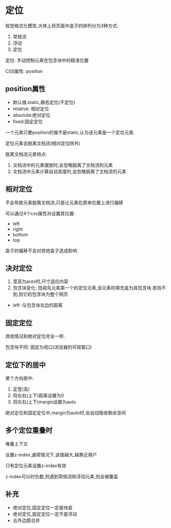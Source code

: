 # 定位

视觉格式化模型,大体上将页面中盒子的排列分为3种方式:

1. 常规流
2. 浮动
3. 定位

定位: 手动控制元素在包含块中的精准位置

CSS属性: position

## position属性

- 默认值:static,静态定位(不定位)
- relative: 相对定位
- absolute:绝对定位
- fixed:固定定位

一个元素只要position的值不是static,认为该元素是一个定位元素.

定位元素会脱离文档流(相对定位除外)

脱离文档流元素特点:

1. 文档流中的元素摆放时,会忽略脱离了文档流的元素
2. 文档流中元素计算自动高度时,会忽略脱离了文档流的元素

## 相对定位

不会导致元素脱离文档流,只是让元素在原来位置上进行偏移

可以通过4个css属性对设置其位置:

- left
- right
- bottom
- top

盒子的偏移不会对其他盒子造成影响

## 决对定位

1. 宽高为auto时,尺寸适应内容
2. 包含块变化: 找祖先元素第一个的定位元素,该元素的填充盒为其包含块.若找不到,则它的包含块为整个网页

- left :与包含块左边的距离

## 固定定位

其他情况和绝对定位完全一样.

包含块不同: 固定为视口(浏览器的可视窗口)

## 定位下的居中

某个方向居中:

1. 定宽(高)
2. 将左右(上下)距离设置为0
3. 将左右(上下)margin设置为auto

绝对定位和固定定位中,margin为auto时,会自动吸收剩余空间

## 多个定位重叠时

堆叠上下文

设置z-index,通常情况下,该值越大,越靠近用户

只有定位元素设置z-index有效

z-index可以时负数,则遇到常规流和浮动元素,则会被覆盖


## 补充

- 绝对定位,固定定位一定是块盒
- 绝对定位,固定定位一定不是浮动
- 五外边距合并
